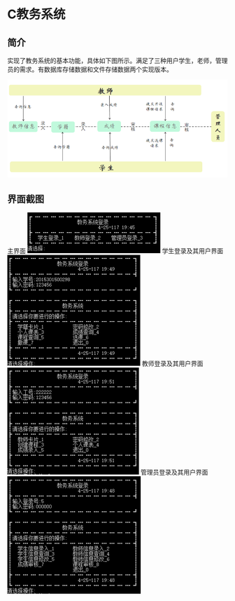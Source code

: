 ﻿# C教务系统


简介
---

实现了教务系统的基本功能，具体如下图所示。满足了三种用户学生，老师，管理员的需求。有数据库存储数据和文件存储数据两个实现版本。

![操作安排图解][1]

界面截图
---
主界面
![此处输入图片的描述][2]
学生登录及其用户界面
![此处输入图片的描述][3]
教师登录及其用户界面
![此处输入图片的描述][4]
管理员登录及其用户界面
![此处输入图片的描述][5]


  [1]: https://github.com/LLLLLumos/Undergraduate_works/blob/master/C/gui/%E6%93%8D%E4%BD%9C%E5%AE%89%E6%8E%92%E5%9B%BE%E8%A7%A3.png?raw=true
  [2]: https://github.com/LLLLLumos/Undergraduate_works/blob/master/C/gui/%E4%B8%BB%E7%95%8C%E9%9D%A2.png?raw=true
  [3]: https://github.com/LLLLLumos/Undergraduate_works/blob/master/C/gui/%E5%AD%A6%E7%94%9F%E7%99%BB%E5%BD%95%E5%8F%8A%E5%85%B6%E7%94%A8%E6%88%B7%E7%95%8C%E9%9D%A2.png?raw=true
  [4]: https://github.com/LLLLLumos/Undergraduate_works/blob/master/C/gui/%E6%95%99%E5%B8%88%E7%99%BB%E5%BD%95%E5%8F%8A%E5%85%B6%E7%94%A8%E6%88%B7%E7%95%8C%E9%9D%A2.png?raw=true
  [5]: https://github.com/LLLLLumos/Undergraduate_works/blob/master/C/gui/%E7%AE%A1%E7%90%86%E5%91%98%E7%99%BB%E5%BD%95%E5%8F%8A%E5%85%B6%E7%94%A8%E6%88%B7%E7%95%8C%E9%9D%A2.png?raw=true